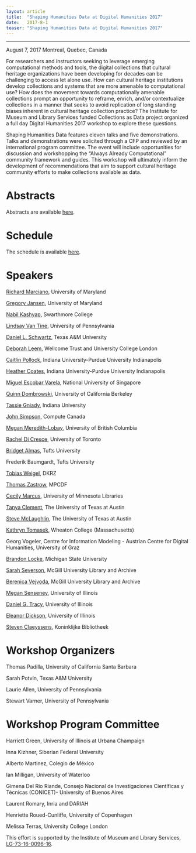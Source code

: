 ```yaml
---
layout: article
title:  "Shaping Humanities Data at Digital Humanities 2017"
date:   2017-8-1 
teaser: "Shaping Humanities Data at Digital Humanities 2017"
---
```

---

August 7, 2017
Montreal, Quebec, Canada

For researchers and instructors seeking to leverage emerging computational methods and tools, the digital collections that cultural heritage organizations have been developing for decades can be challenging to access let alone use. How can cultural heritage institutions develop collections and systems that are more amenable to computational use? How does the movement towards computationally amenable collections prompt an opportunity to reframe, enrich, and/or contextualize collections in a manner that seeks to avoid replication of long standing biases inherent in cultural heritage collection practice? The Institute for Museum and Library Services funded Collections as Data project organized a full day Digital Humanities 2017 workshop to explore these questions.

Shaping Humanities Data features eleven talks and five demonstrations. Talks and demonstrations were solicited through a CFP and reviewed by an international program committee. The event will include opportunities for discussion and workshopping the “Always Already Computational” community framework and guides. This workshop will ultimately inform the development of recommendations that aim to support cultural heritage community efforts to make collections available as data.

# Abstracts
Abstracts are available [here](https://collectionsasdata.github.io/shapingdata_dh2017_abstracts/). 

# Schedule 
The schedule is available [here](https://collectionsasdata.github.io/shapingdata_dh2017_schedule/). 

# Speakers 
[Richard Marciano](https://ischool.umd.edu/faculty-staff/richard-marciano), University of Maryland

[Gregory Jansen](https://ischool.umd.edu/faculty-staff/greg-jansen), University of Maryland

[Nabil Kashyap](http://www.nabilk.com/), Swarthmore College

[Lindsay Van Tine](http://lindsayvantine.org/), University of Pennsylvania

[Daniel L. Schwartz](http://idhmc.tamu.edu/node/32), Texas A&M University

[Deborah Leem](http://londonsmells.co.uk/contributors/), Wellcome Trust and University College London

[Caitlin Pollock](http://www.ulib.iupui.edu/digitalscholarship/people/caitlinpollock), Indiana University-Purdue University Indianapolis

[Heather Coates](http://www.ulib.iupui.edu/digitalscholarship/people/heathercoates), Indiana University-Purdue University Indianapolis

[Miguel Escobar Varela](http://www.usp.nus.edu.sg/about/meet-our-professors/39-miguel-escobar-varela), National University of Singapore

[Quinn Dombrowski](http://www.quinndombrowski.com/), University of California Berkeley

[Tassie Gniady](http://www.tassieg.org/about/), Indiana University

[John Simpson](https://www.computecanada.ca/research-portal/technical-support/national-experts/), Compute Canada

[Megan Meredith-Lobay](http://ubc.academia.edu/MeganMeredithLobay), University of British Columbia

[Rachel Di Cresce](https://its.library.utoronto.ca/staff/rachel-di-cresce), University of Toronto

[Bridget Almas](http://www.perseus.tufts.edu/hopper/about/who/bridgetAlmas), Tufts University

Frederik Baumgardt, Tufts University

[Tobias Weigel](https://www.dkrz.de/about/Organisation/mitarbeiter/TobiasWeigel), DKRZ

[Thomas Zastrow](http://www.mpcdf.mpg.de/about-mpcdf/organisation/staff/personalpage?email=thomas.zastrow@rzg.mpg.de), MPCDF

[Cecily Marcus](https://www.linkedin.com/in/cecily-marcus-61946347), University of Minnesota Libraries

[Tanya Clement](https://www.ischool.utexas.edu/people/person_details?PersonID=176), The University of Texas at Austin

[Steve McLaughlin](http://www.stephenmclaughlin.net/), The University of Texas at Austin

[Kathryn Tomasek](http://wheatoncollege.edu/faculty/profiles/kathryn-tomasek/), Wheaton College (Massachusetts)

Georg Vogeler, Centre for Information Modeling - Austrian Centre for Digital Humanities, University of Graz

[Brandon Locke](http://brandontlocke.com/), Michigan State University

[Sarah Severson](https://www.mcgill.ca/library/librarians/sarah-severson), McGill University Library and Archive

[Berenica Vejvoda](https://www.mcgill.ca/library/librarians/berenica-vejvoda), McGill University Library and Archive

[Megan Senseney](https://ischool.illinois.edu/people/staff/megan-senseney), University of Illinois

[Daniel G. Tracy](http://www.library.illinois.edu/people/bios/dtracy/), University of Illinois

[Eleanor Dickson](https://www.linkedin.com/in/eleanor-dickson-66643a66), University of Illinois

[Steven Claeyssens](https://www.kb.nl/organisatie/organisatie-en-beleid/afdelingen-en-organogram/collectiespecialisten-kb/steven-claeyssens), Koninklijke Bibliotheek

# Workshop Organizers 
Thomas Padilla, University of California Santa Barbara

Sarah Potvin, Texas A&M University

Laurie Allen, University of Pennsylvania

Stewart Varner, University of Pennsylvania

# Workshop Program Committee
Harriett Green, University of Illinois at Urbana Champaign

Inna Kizhner, Siberian Federal University

Alberto Martinez, Colegio de México

Ian Milligan, University of Waterloo

Gimena Del Rio Riande, Consejo Nacional de Investigaciones Científicas y Técnicas (CONICET)- University of Buenos Aires

Laurent Romary, Inria and DARIAH

Henriette Roued-Cunliffe, University of Copenhagen 

Melissa Terras, University College London

This effort is supported by the Institute of Museum and Library Services, [LG-73-16-0096-16](https://www.imls.gov/grants/awarded/LG-73-16-0096-16). 
